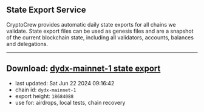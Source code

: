 ## State Export Service
CryptoCrew provides automatic daily state exports for all chains we validate. State export files can be used as genesis files and are a snapshot of the current blockchain state, including all validators, accounts, balances and delegations.

---
**Download: [dydx-mainnet-1 state export](https://dl-tyo.ccvalidators.com/SERVICE/dydx/dydx-mainnet-1_export_18684088.json)**
---

- last updated: Sat Jun 22 2024 09:16:42
- chain id: `dydx-mainnet-1`
- export height: `18684088`
- use for: airdrops, local tests, chain recovery

